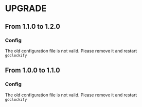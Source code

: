 # UPGRADE

## From 1.1.0 to 1.2.0

### Config

The old configuration file is not valid. Please remove it and restart `goclockify`

## From 1.0.0 to 1.1.0

### Config

The old configuration file is not valid. Please remove it and restart `goclockify`
